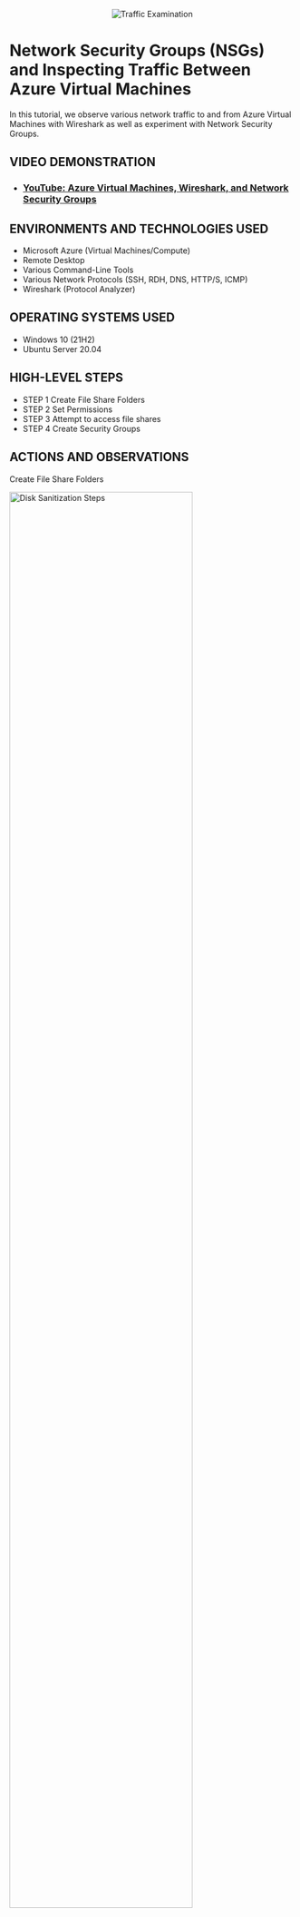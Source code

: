 <p align="center">
<img src="https://i.imgur.com/Ua7udoS.png" alt="Traffic Examination"/>
</p>

<h1>Network Security Groups (NSGs) and Inspecting Traffic Between Azure Virtual Machines</h1>
In this tutorial, we observe various network traffic to and from Azure Virtual Machines with Wireshark as well as experiment with Network Security Groups. <br />


<h2>VIDEO DEMONSTRATION</h2>

- ### [YouTube: Azure Virtual Machines, Wireshark, and Network Security Groups](https://youtu.be/kT8nFF5Zejw)

<h2>ENVIRONMENTS AND TECHNOLOGIES USED</h2>

- Microsoft Azure (Virtual Machines/Compute)
- Remote Desktop
- Various Command-Line Tools
- Various Network Protocols (SSH, RDH, DNS, HTTP/S, ICMP)
- Wireshark (Protocol Analyzer)

<h2>OPERATING SYSTEMS USED </h2>

- Windows 10 (21H2)
- Ubuntu Server 20.04

<h2>HIGH-LEVEL STEPS</h2>

- STEP 1 Create File Share Folders
- STEP 2 Set Permissions
- STEP 3 Attempt to access file shares
- STEP 4 Create Security Groups

<h2>ACTIONS AND OBSERVATIONS</h2>

Create File Share Folders
<p>
<img src="https://i.imgur.com/4kpWWbx.png" height="80%" width="80%" alt="Disk Sanitization Steps"/>
</p>
<p>
  
Created for new folders named Read-Access, Write-Access, and No-Access.
</p>
<br />

Set Permissions and Share Files
<p>
<img src="https://i.imgur.com/iKbpEaf.png" height="80%" width="80%" alt="Disk Sanitization Steps"/>
</p>

<p>
<img src="https://i.imgur.com/7ousuSe.png" height="80%" width="80%" alt="Disk Sanitization Steps"/>
</p>


Attempt to access file shares and folders
<p>
<img src="https://i.imgur.com/ulQTnb5.png" height="80%" width="80%" alt="Disk Sanitization Steps"/>
</p>
<p>
<img src="https://i.imgur.com/b6rBbaL.png" height="80%" width="80%" alt="Disk Sanitization Steps"/>
</p>
Clicked on No-Access folder to check permissions. Windows will not allow access to the folder. Permissions are working correctly here.

After clicking Read-Access folder and trying not create a folder (write) this notification popped up. Permissions set to only read and not write or create folders/documents. The permissions are working correctly.
</p>
<br />
Write In Folders
<p>
<img src="https://i.imgur.com/n9h4qhH.png" height="80%" width="80%" alt="Disk Sanitization Steps"/>
<p>

Clicked on the Write-Access folder. Created a text file and named it test. The permissions are working correctly for this folder. This folder has read & write permissions.
</p>
<br />

Create new organizational unit and group in Client-1: _SECURITY GROUPS AND ACCOUNTANTS
<p>
<img src="https://i.Imgur.com/Gvtrf9l.png" height="80%" width="80%" alt="Disk Sanitization Steps"/>
</p>
<p>
<img src="https://i.imgur.com/6sBHKB9.png" height="80%" width="80%" alt="Disk Sanitization Steps"/>
</p>

Create organizational unit: _SECURITY GROUPS
  
Create security group: ACCOUNTANTS
</p>
<br />

<p>
<img src="https://i.imgur.com/yf68obd.png" height="80%" width="80%" alt="Disk Sanitization Steps"/>
</p>
<p>
After creating the new organizational unity and group, go back to DC-1 to set permissions in accounting folder.  Open File Explorer, click on this PC and then Windows C:, right-click on accounting, and select properties.  Then type ACCOUNTANTS and click add, change permissions to "Read/Write", and click share.  
</p>
<br />

Add user to ACCOUNTANTS group
<p>
<img src="https://i.imgur.com/1l2eiiV.png" height="80%" width="80%" alt="Disk Sanitization Steps"/>
</p>

Go back to Active Directory Users and Computers in Client-1.  Go to _SECURITY GROUPS and doubl-click ACCOUNTANTS, click Members tab, enter name of the user from DC-1 and click "check names".  Then click OK, click Apply, and OK again.  
